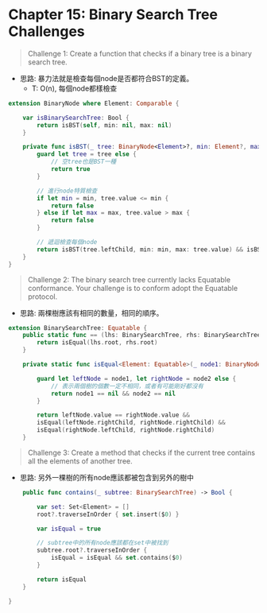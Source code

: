 # Chapter 15: Binary Search Tree Challenges

> Challenge 1:  Create a function that checks if a binary tree is a binary search tree.

- 思路: 暴力法就是檢查每個node是否都符合BST的定義。
  - T: O(n), 每個node都樣檢查

```swift
extension BinaryNode where Element: Comparable {

    var isBinarySearchTree: Bool {
        return isBST(self, min: nil, max: nil)
    }

    private func isBST(_ tree: BinaryNode<Element>?, min: Element?, max: Element?) -> Bool {
        guard let tree = tree else {
            // 空tree也是BST一種
            return true
        }

        // 進行node特質檢查
        if let min = min, tree.value <= min {
            return false
        } else if let max = max, tree.value > max {
            return false
        }

        // 遞迴檢查每個node
        return isBST(tree.leftChild, min: min, max: tree.value) && isBST(tree.rightChild, min: tree.value, max: max)
    }
}
```



> Challenge 2: The binary search tree currently lacks Equatable conformance. Your challenge is to conform adopt the Equatable protocol.

- 思路: 兩棵樹應該有相同的數量，相同的順序。

```swift
extension BinarySearchTree: Equatable {
    public static func == (lhs: BinarySearchTree, rhs: BinarySearchTree) -> Bool {
        return isEqual(lhs.root, rhs.root)
    }

    private static func isEqual<Element: Equatable>(_ node1: BinaryNode<Element>?, _ node2: BinaryNode<Element>?) -> Bool {

        guard let leftNode = node1, let rightNode = node2 else {
            // 表示兩個樹的個數一定不相同，或者有可能剛好都沒有
            return node1 == nil && node2 == nil
        }

        return leftNode.value == rightNode.value &&
        isEqual(leftNode.rightChild, rightNode.rightChild) &&
        isEqual(rightNode.leftChild, rightNode.rightChild)
    }
```



> Challenge 3: Create a method that checks if the current tree contains all the elements of another tree.

- 思路: 另外一棵樹的所有node應該都被包含到另外的樹中

```swift
    public func contains(_ subtree: BinarySearchTree) -> Bool {

        var set: Set<Element> = []
        root?.traverseInOrder { set.insert($0) }

        var isEqual = true

        // subtree中的所有node應該都在set中被找到
        subtree.root?.traverseInOrder {
            isEqual = isEqual && set.contains($0)
        }

        return isEqual
    }

}
```

